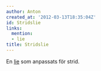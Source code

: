 ```yaml
---
author: Anton
created_at: '2012-03-13T18:35:04Z'
id: Stridslie
links:
  mention:
  - lie
title: Stridslie
---
```


En [lie] som anpassats för strid.

  [lie]: lie
